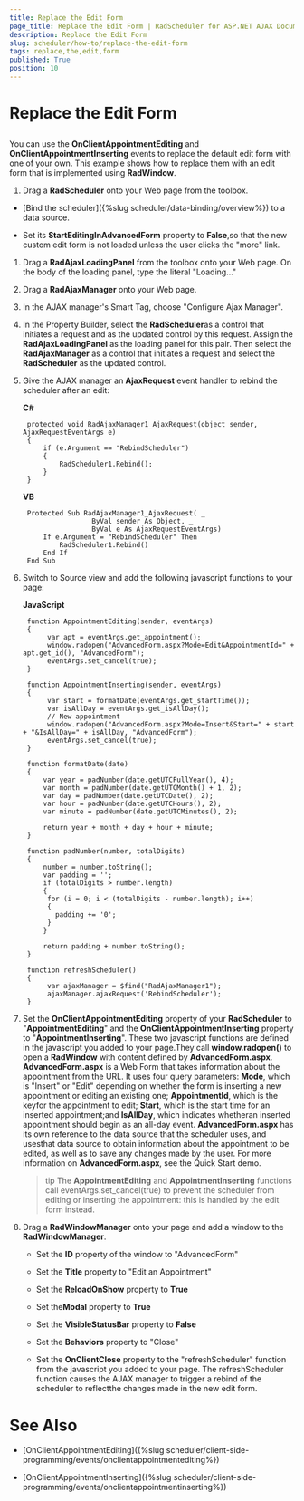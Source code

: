 ```yaml
---
title: Replace the Edit Form
page_title: Replace the Edit Form | RadScheduler for ASP.NET AJAX Documentation
description: Replace the Edit Form
slug: scheduler/how-to/replace-the-edit-form
tags: replace,the,edit,form
published: True
position: 10
---
```


# Replace the Edit Form



## 

You can use the **OnClientAppointmentEditing** and **OnClientAppointmentInserting** events to replace the default edit form with one of your own. This example shows how to replace them with an edit form that is implemented using **RadWindow**.

1. Drag a **RadScheduler** onto your Web page from the toolbox.

* [Bind the scheduler]({%slug scheduler/data-binding/overview%}) to a data source.

* Set its **StartEditingInAdvancedForm** property to **False**,so that the new custom edit form is not loaded unless the user clicks the "more" link.

1. Drag a **RadAjaxLoadingPanel** from the toolbox onto your Web page. On the body of the loading panel, type the literal "Loading..."

1. Drag a **RadAjaxManager** onto your Web page.

1. In the AJAX manager's Smart Tag, choose "Configure Ajax Manager".

1. In the Property Builder, select the **RadScheduler**as a control that initiates a request and as the updated control by this request. Assign the **RadAjaxLoadingPanel** as the loading panel for this pair. Then select the **RadAjaxManager** as a control that initiates a request and select the **RadScheduler** as the updated control.

1. Give the AJAX manager an **AjaxRequest** event handler to rebind the scheduler after an edit:


	**C#**
	
		protected void RadAjaxManager1_AjaxRequest(object sender, AjaxRequestEventArgs e)
		{
			if (e.Argument == "RebindScheduler")
			{
				RadScheduler1.Rebind();
			}
		}
	    

	**VB**
	
		Protected Sub RadAjaxManager1_AjaxRequest( _
						ByVal sender As Object, _
						ByVal e As AjaxRequestEventArgs)
			If e.Argument = "RebindScheduler" Then
				RadScheduler1.Rebind()
			End If
		End Sub
	


1. Switch to Source view and add the following javascript functions to your page:

	**JavaScript**
	
		function AppointmentEditing(sender, eventArgs)
		{
			 var apt = eventArgs.get_appointment();
			 window.radopen("AdvancedForm.aspx?Mode=Edit&AppointmentId=" + apt.get_id(), "AdvancedForm");
			 eventArgs.set_cancel(true);
		}

		function AppointmentInserting(sender, eventArgs)
		{
			 var start = formatDate(eventArgs.get_startTime());
			 var isAllDay = eventArgs.get_isAllDay();
			 // New appointment
			 window.radopen("AdvancedForm.aspx?Mode=Insert&Start=" + start + "&IsAllDay=" + isAllDay, "AdvancedForm");   
			 eventArgs.set_cancel(true);
		}

		function formatDate(date)
		{
			var year = padNumber(date.getUTCFullYear(), 4);
			var month = padNumber(date.getUTCMonth() + 1, 2);
			var day = padNumber(date.getUTCDate(), 2);
			var hour = padNumber(date.getUTCHours(), 2);
			var minute = padNumber(date.getUTCMinutes(), 2);

			return year + month + day + hour + minute;
		}

		function padNumber(number, totalDigits)
		{
			number = number.toString();
			var padding = '';
			if (totalDigits > number.length)
			{
			 for (i = 0; i < (totalDigits - number.length); i++)
			 {
			   padding += '0';
			 }
			}

			return padding + number.toString();
		}

		function refreshScheduler()
		{
			 var ajaxManager = $find("RadAjaxManager1");
			 ajaxManager.ajaxRequest('RebindScheduler');
		}
			


1. Set the **OnClientAppointmentEditing** property of your **RadScheduler** to "**AppointmentEditing**" and the **OnClientAppointmentInserting** property to "**AppointmentInserting**". These two javascript functions are defined in the javascript you added to your page.They call **window.radopen()** to open a **RadWindow** with content defined by **AdvancedForm.aspx**. **AdvancedForm.aspx** is a Web Form that takes information about the appointment from the URL. It uses four query parameters: **Mode**, which is "Insert" or "Edit" depending on whether the form is inserting a new appointment or editing an existing one; **AppointmentId**, which is the keyfor the appointment to edit; **Start**, which is the start time for an inserted appointment;and **IsAllDay**, which indicates whetheran inserted appointment should begin as an all-day event. **AdvancedForm.aspx** has its own reference to the data source that the scheduler uses, and usesthat data source to obtain information about the appointment to be edited, as well as to save any changes made by the user. For more information on **AdvancedForm.aspx**, see the Quick Start demo.

	>tip The **AppointmentEditing** and **AppointmentInserting** functions call eventArgs.set_cancel(true) to prevent the scheduler from editing or inserting the appointment: this is handled by the edit form instead.
	>


1. Drag a **RadWindowManager** onto your page and add a window to the **RadWindowManager**.

	* Set the **ID** property of the window to "AdvancedForm"

	* Set the **Title** property to "Edit an Appointment"

	* Set the **ReloadOnShow** property to **True**

	* Set the**Modal** property to **True**

	* Set the **VisibleStatusBar** property to **False**

	* Set the **Behaviors** property to "Close"

	* Set the **OnClientClose** property to the "refreshScheduler" function from the javascript you added to your page. The refreshScheduler function causes the AJAX manager to trigger a rebind of the scheduler to reflectthe changes made in the new edit form.



# See Also

 * [OnClientAppointmentEditing]({%slug scheduler/client-side-programming/events/onclientappointmentediting%})

 * [OnClientAppointmentInserting]({%slug scheduler/client-side-programming/events/onclientappointmentinserting%})
